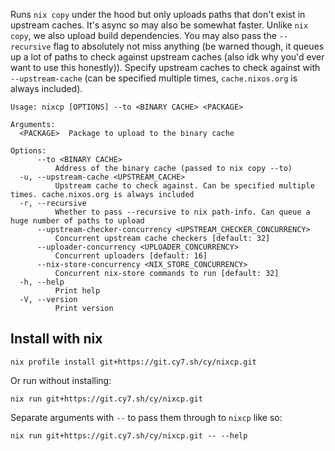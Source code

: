 Runs `nix copy` under the hood but only uploads paths that don't exist in upstream caches. It's async so may also be somewhat faster. Unlike `nix copy`, we also upload build dependencies. You may also pass the `--recursive` flag to absolutely not miss anything (be warned though, it queues up a lot of paths to check against upstream caches (also idk why you'd ever want to use this honestly)). Specify upstream caches to check against with `--upstream-cache` (can be specified multiple times, `cache.nixos.org` is always included).

```
Usage: nixcp [OPTIONS] --to <BINARY CACHE> <PACKAGE>

Arguments:
  <PACKAGE>  Package to upload to the binary cache

Options:
      --to <BINARY CACHE>
          Address of the binary cache (passed to nix copy --to)
  -u, --upstream-cache <UPSTREAM_CACHE>
          Upstream cache to check against. Can be specified multiple times. cache.nixos.org is always included
  -r, --recursive
          Whether to pass --recursive to nix path-info. Can queue a huge number of paths to upload
      --upstream-checker-concurrency <UPSTREAM_CHECKER_CONCURRENCY>
          Concurrent upstream cache checkers [default: 32]
      --uploader-concurrency <UPLOADER_CONCURRENCY>
          Concurrent uploaders [default: 16]
      --nix-store-concurrency <NIX_STORE_CONCURRENCY>
          Concurrent nix-store commands to run [default: 32]
  -h, --help
          Print help
  -V, --version
          Print version
```

## Install with nix
```
nix profile install git+https://git.cy7.sh/cy/nixcp.git
```
Or run without installing:
```
nix run git+https://git.cy7.sh/cy/nixcp.git
```
Separate arguments with `--` to pass them through to `nixcp` like so:
```
nix run git+https://git.cy7.sh/cy/nixcp.git -- --help
```